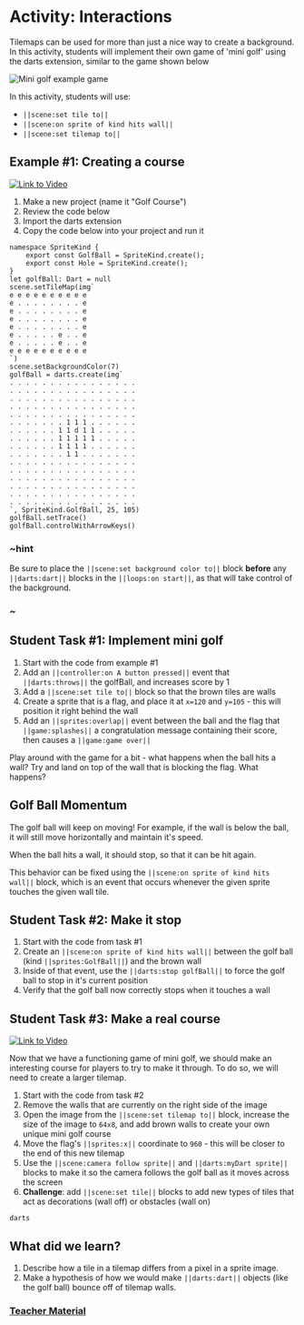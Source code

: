 # Activity: Interactions

Tilemaps can be used for more than just a nice way to create a background. In this activity, students will implement their own game of 'mini golf' using the darts extension, similar to the game shown below

![Mini golf example game](/static/courses/csintro2/tilemap/mini-golf.gif)

In this activity, students will use:

* ``||scene:set tile to||``
* ``||scene:on sprite of kind hits wall||``
* ``||scene:set tilemap to||``

## Example #1: Creating a course

[![Link to Video](/static/thumbnail_play_video.png)](https://aka.ms/40544a-tilemap-golf )

1. Make a new project (name it "Golf Course")
2. Review the code below
3. Import the darts extension
4. Copy the code below into your project and run it

```blocks
namespace SpriteKind {
    export const GolfBall = SpriteKind.create();
    export const Hole = SpriteKind.create();
}
let golfBall: Dart = null
scene.setTileMap(img`
e e e e e e e e e e
e . . . . . . . . e
e . . . . . . . . e
e . . . . . . . . e
e . . . . . . . . e
e . . . . . e . . e
e . . . . . e . . e
e e e e e e e e e e
`)
scene.setBackgroundColor(7)
golfBall = darts.create(img`
. . . . . . . . . . . . . . . .
. . . . . . . . . . . . . . . .
. . . . . . . . . . . . . . . .
. . . . . . . . . . . . . . . .
. . . . . . . . . . . . . . . .
. . . . . . . 1 1 1 . . . . . .
. . . . . . 1 1 d 1 1 . . . . .
. . . . . . 1 1 1 1 1 . . . . .
. . . . . . 1 1 1 1 . . . . . .
. . . . . . . 1 1 . . . . . . .
. . . . . . . . . . . . . . . .
. . . . . . . . . . . . . . . .
. . . . . . . . . . . . . . . .
. . . . . . . . . . . . . . . .
. . . . . . . . . . . . . . . .
. . . . . . . . . . . . . . . .
`, SpriteKind.GolfBall, 25, 105)
golfBall.setTrace()
golfBall.controlWithArrowKeys()
```

### ~hint

Be sure to place the ``||scene:set background color to||`` block **before** any ``||darts:dart||`` blocks in the ``||loops:on start||``, as that will take control of the background.

### ~

## Student Task #1: Implement mini golf

1. Start with the code from example #1
2. Add an ``||controller:on A button pressed||`` event that ``||darts:throws||`` the golfBall, and increases score by 1
3. Add a ``||scene:set tile to||`` block so that the brown tiles are walls
4. Create a sprite that is a flag, and place it at `x=120` and `y=105` - this will position it right behind the wall
5. Add an ``||sprites:overlap||`` event between the ball and the flag that ``||game:splashes||`` a congratulation message containing their score, then causes a ``||game:game over||``

Play around with the game for a bit - what happens when the ball hits a wall? Try and land on top of the wall that is blocking the flag. What happens?

## Golf Ball Momentum

The golf ball will keep on moving! For example, if the wall is below the ball, it will still move horizontally and maintain it's speed.

When the ball hits a wall, it should stop, so that it can be hit again.

This behavior can be fixed using the ``||scene:on sprite of kind hits wall||`` block, which is an event that occurs whenever the given sprite touches the given wall tile.

## Student Task #2: Make it stop

1. Start with the code from task #1
2. Create an ``||scene:on sprite of kind hits wall||`` between the golf ball (kind ``||sprites:GolfBall||``) and the brown wall
3. Inside of that event, use the ``||darts:stop golfBall||`` to force the golf ball to stop in it's current position
4. Verify that the golf ball now correctly stops when it touches a wall

## Student Task #3: Make a real course

[![Link to Video](/static/thumbnail_play_video.png)](https://aka.ms/40544a-tilemap-longgolf)

Now that we have a functioning game of mini golf, we should make an interesting course for players to try to make it through. To do so, we will need to create a larger tilemap.

1. Start with the code from task #2
2. Remove the walls that are currently on the right side of the image
3. Open the image from the ``||scene:set tilemap to||`` block, increase the size of the image to `64x8`, and add brown walls to create your own unique mini golf course
4. Move the flag's ``||sprites:x||`` coordinate to `960` - this will be closer to the end of this new tilemap
5. Use the ``||scene:camera follow sprite||`` and ``||darts:myDart sprite||`` blocks to make it so the camera follows the golf ball as it moves across the screen
6. **Challenge**: add ``||scene:set tile||`` blocks to add new types of tiles that act as decorations (wall off) or obstacles (wall on)

```package
darts
```

## What did we learn?

1. Describe how a tile in a tilemap differs from a pixel in a sprite image.
2. Make a hypothesis of how we would make ``||darts:dart||`` objects (like the golf ball) bounce off of tilemap walls.

### [Teacher Material](/courses/csintro2/about/teachers)
